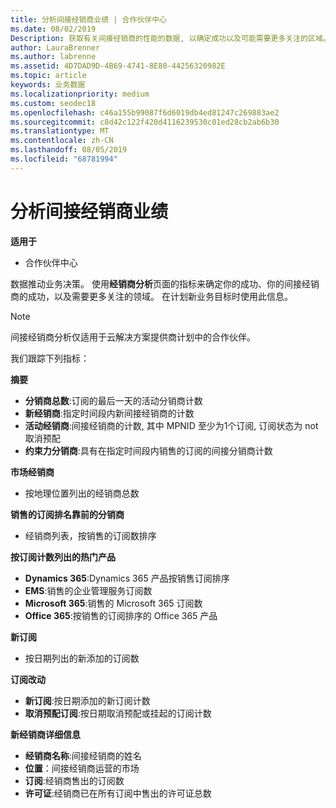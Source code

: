```yaml
---
title: 分析间接经销商业绩 | 合作伙伴中心
ms.date: 08/02/2019
Description: 获取有关间接经销商的性能的数据, 以确定成功以及可能需要更多关注的区域。
author: LauraBrenner
ms.author: labrenne
ms.assetid: 4D7DAD9D-4B69-4741-8E80-44256320982E
ms.topic: article
keywords: 业务数据
ms.localizationpriority: medium
ms.custom: seodec18
ms.openlocfilehash: c46a155b99087f6d6019db4ed81247c269883ae2
ms.sourcegitcommit: c8d42c122f420d4116239530c01ed28cb2ab6b30
ms.translationtype: MT
ms.contentlocale: zh-CN
ms.lasthandoff: 08/05/2019
ms.locfileid: "68781994"
---
```

# <a name="analyze-indirect-resellers-performance"></a>分析间接经销商业绩 

**适用于**
- 合作伙伴中心

数据推动业务决策。 使用**经销商分析**页面的指标来确定你的成功、你的间接经销商的成功，以及需要更多关注的领域。 在计划新业务目标时使用此信息。

> [!NOTE]
> 间接经销商分析仅适用于云解决方案提供商计划中的合作伙伴。

我们跟踪下列指标：

**摘要**  
 - **分销商总数**:订阅的最后一天的活动分销商计数  
 - **新经销商**:指定时间段内新间接经销商的计数  
 - **活动经销商**:间接经销商的计数, 其中 MPNID 至少为1个订阅, 订阅状态为 not 取消预配  
 - **约束力分销商**:具有在指定时间段内销售的订阅的间接分销商计数  

**市场经销商**  
 - 按地理位置列出的经销商总数  

**销售的订阅排名靠前的分销商**
 - 经销商列表，按销售的订阅数排序  

**按订阅计数列出的热门产品**  
 - **Dynamics 365**:Dynamics 365 产品按销售订阅排序  
 - **EMS**:销售的企业管理服务订阅数  
 - **Microsoft 365**:销售的 Microsoft 365 订阅数  
 - **Office 365**:按销售的订阅排序的 Office 365 产品  

**新订阅**  
 - 按日期列出的新添加的订阅数  

**订阅改动**  
 - **新订阅**:按日期添加的新订阅计数  
 - **取消预配订阅**:按日期取消预配或挂起的订阅计数  

**新经销商详细信息**  
 - **经销商名称**:间接经销商的姓名  
 - **位置**：间接经销商运营的市场  
 - **订阅**:经销商售出的订阅数  
 - **许可证**:经销商已在所有订阅中售出的许可证总数  
  
  